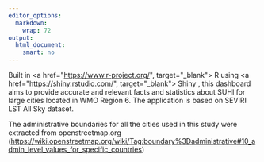 ```yaml
---
editor_options: 
  markdown: 
    wrap: 72
output: 
  html_document: 
    smart: no
---
```


Built in <a href="https://www.r-project.org/", target="_blank"> R </a> using 
<a href="https://shiny.rstudio.com/", target="_blank">
Shiny </a>, this dashboard aims to provide accurate and relevant facts
and statistics about SUHI for large cities located in WMO Region 6. The application is based
on SEVIRI LST All Sky dataset.

The administrative boundaries for all the cities used in this study were extracted from openstreetmap.org (https://wiki.openstreetmap.org/wiki/Tag:boundary%3Dadministrative#10_admin_level_values_for_specific_countries)


